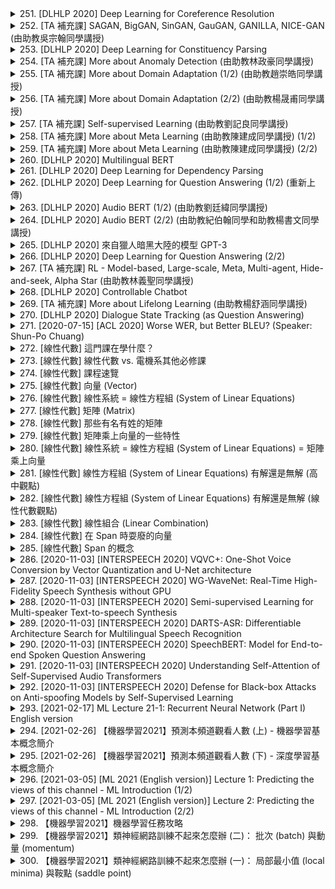 <details>
<summary>251. [DLHLP 2020] Deep Learning for Coreference Resolution</summary><br>

<a href="https://www.youtube.com/watch?v=2BemmceHKOU" target="_blank">
    <img src="https://img.youtube.com/vi/2BemmceHKOU/maxresdefault.jpg" 
        alt="[Youtube]" width="200">
</a>

# [DLHLP 2020] Deep Learning for Coreference Resolution


</details>

<details>
<summary>252. [TA 補充課] SAGAN, BigGAN, SinGAN, GauGAN, GANILLA, NICE-GAN (由助教吳宗翰同學講授)</summary><br>

<a href="https://www.youtube.com/watch?v=hTNE8iFXEMU" target="_blank">
    <img src="https://img.youtube.com/vi/hTNE8iFXEMU/maxresdefault.jpg" 
        alt="[Youtube]" width="200">
</a>

# [TA 補充課] SAGAN, BigGAN, SinGAN, GauGAN, GANILLA, NICE-GAN (由助教吳宗翰同學講授)


</details>

<details>
<summary>253. [DLHLP 2020] Deep Learning for Constituency Parsing</summary><br>

<a href="https://www.youtube.com/watch?v=pHQ2lcDgoFs" target="_blank">
    <img src="https://img.youtube.com/vi/pHQ2lcDgoFs/maxresdefault.jpg" 
        alt="[Youtube]" width="200">
</a>

# [DLHLP 2020] Deep Learning for Constituency Parsing


</details>

<details>
<summary>254. [TA 補充課] More about Anomaly Detection (由助教林政豪同學講授)</summary><br>

<a href="https://www.youtube.com/watch?v=-C8RUrWb7F8" target="_blank">
    <img src="https://img.youtube.com/vi/-C8RUrWb7F8/maxresdefault.jpg" 
        alt="[Youtube]" width="200">
</a>

# [TA 補充課] More about Anomaly Detection (由助教林政豪同學講授)


</details>

<details>
<summary>255. [TA 補充課] More about Domain Adaptation (1/2) (由助教趙崇皓同學講授)</summary><br>

<a href="https://www.youtube.com/watch?v=gvfLq4sPW4k" target="_blank">
    <img src="https://img.youtube.com/vi/gvfLq4sPW4k/maxresdefault.jpg" 
        alt="[Youtube]" width="200">
</a>

# [TA 補充課] More about Domain Adaptation (1/2) (由助教趙崇皓同學講授)


</details>

<details>
<summary>256. [TA 補充課] More about Domain Adaptation (2/2) (由助教楊晟甫同學講授)</summary><br>

<a href="https://www.youtube.com/watch?v=-DQBMAULXX8" target="_blank">
    <img src="https://img.youtube.com/vi/-DQBMAULXX8/maxresdefault.jpg" 
        alt="[Youtube]" width="200">
</a>

# [TA 補充課] More about Domain Adaptation (2/2) (由助教楊晟甫同學講授)


</details>

<details>
<summary>257. [TA 補充課] Self-supervised Learning (由助教劉記良同學講授)</summary><br>

<a href="https://www.youtube.com/watch?v=ZGnKfoUb7h8" target="_blank">
    <img src="https://img.youtube.com/vi/ZGnKfoUb7h8/maxresdefault.jpg" 
        alt="[Youtube]" width="200">
</a>

# [TA 補充課] Self-supervised Learning (由助教劉記良同學講授)


</details>

<details>
<summary>258. [TA 補充課] More about Meta Learning (由助教陳建成同學講授) (1/2)</summary><br>

<a href="https://www.youtube.com/watch?v=QBbeIsiqw-U" target="_blank">
    <img src="https://img.youtube.com/vi/QBbeIsiqw-U/maxresdefault.jpg" 
        alt="[Youtube]" width="200">
</a>

# [TA 補充課] More about Meta Learning (由助教陳建成同學講授) (1/2)


</details>

<details>
<summary>259. [TA 補充課] More about Meta Learning (由助教陳建成同學講授) (2/2)</summary><br>

<a href="https://www.youtube.com/watch?v=w0-7BO09kdo" target="_blank">
    <img src="https://img.youtube.com/vi/w0-7BO09kdo/maxresdefault.jpg" 
        alt="[Youtube]" width="200">
</a>

# [TA 補充課] More about Meta Learning (由助教陳建成同學講授) (2/2)


</details>

<details>
<summary>260. [DLHLP 2020] Multilingual BERT</summary><br>

<a href="https://www.youtube.com/watch?v=8rDN1jUI82g" target="_blank">
    <img src="https://img.youtube.com/vi/8rDN1jUI82g/maxresdefault.jpg" 
        alt="[Youtube]" width="200">
</a>

# [DLHLP 2020] Multilingual BERT


</details>

<details>
<summary>261. [DLHLP 2020] Deep Learning for Dependency Parsing</summary><br>

<a href="https://www.youtube.com/watch?v=9erBrs-VIqc" target="_blank">
    <img src="https://img.youtube.com/vi/9erBrs-VIqc/maxresdefault.jpg" 
        alt="[Youtube]" width="200">
</a>

# [DLHLP 2020] Deep Learning for Dependency Parsing


</details>

<details>
<summary>262. [DLHLP 2020] Deep Learning for Question Answering (1/2) (重新上傳)</summary><br>

<a href="https://www.youtube.com/watch?v=gRfTfXCe3LA" target="_blank">
    <img src="https://img.youtube.com/vi/gRfTfXCe3LA/maxresdefault.jpg" 
        alt="[Youtube]" width="200">
</a>

# [DLHLP 2020] Deep Learning for Question Answering (1/2) (重新上傳)


</details>

<details>
<summary>263. [DLHLP 2020] Audio BERT (1/2) (由助教劉廷緯同學講授)</summary><br>

<a href="https://www.youtube.com/watch?v=NN9Q9Jhtvvg" target="_blank">
    <img src="https://img.youtube.com/vi/NN9Q9Jhtvvg/maxresdefault.jpg" 
        alt="[Youtube]" width="200">
</a>

# [DLHLP 2020] Audio BERT (1/2) (由助教劉廷緯同學講授)


</details>

<details>
<summary>264. [DLHLP 2020] Audio BERT (2/2) (由助教紀伯翰同學和助教楊書文同學講授)</summary><br>

<a href="https://www.youtube.com/watch?v=0KNvAYb1emQ" target="_blank">
    <img src="https://img.youtube.com/vi/0KNvAYb1emQ/maxresdefault.jpg" 
        alt="[Youtube]" width="200">
</a>

# [DLHLP 2020] Audio BERT (2/2) (由助教紀伯翰同學和助教楊書文同學講授)


</details>

<details>
<summary>265. [DLHLP 2020] 來自獵人暗黑大陸的模型 GPT-3</summary><br>

<a href="https://www.youtube.com/watch?v=DOG1L9lvsDY" target="_blank">
    <img src="https://img.youtube.com/vi/DOG1L9lvsDY/maxresdefault.jpg" 
        alt="[Youtube]" width="200">
</a>

# [DLHLP 2020] 來自獵人暗黑大陸的模型 GPT-3


</details>

<details>
<summary>266. [DLHLP 2020] Deep Learning for Question Answering (2/2)</summary><br>

<a href="https://www.youtube.com/watch?v=h_Lptoq8spQ" target="_blank">
    <img src="https://img.youtube.com/vi/h_Lptoq8spQ/maxresdefault.jpg" 
        alt="[Youtube]" width="200">
</a>

# [DLHLP 2020] Deep Learning for Question Answering (2/2)


</details>

<details>
<summary>267. [TA 補充課] RL - Model-based, Large-scale, Meta, Multi-agent, Hide-and-seek, Alpha Star (由助教林義聖同學講授)</summary><br>

<a href="https://www.youtube.com/watch?v=ZR2AZgupIpc" target="_blank">
    <img src="https://img.youtube.com/vi/ZR2AZgupIpc/maxresdefault.jpg" 
        alt="[Youtube]" width="200">
</a>

# [TA 補充課] RL - Model-based, Large-scale, Meta, Multi-agent, Hide-and-seek, Alpha Star (由助教林義聖同學講授)


</details>

<details>
<summary>268. [DLHLP 2020] Controllable Chatbot</summary><br>

<a href="https://www.youtube.com/watch?v=mk6v2raVGfk" target="_blank">
    <img src="https://img.youtube.com/vi/mk6v2raVGfk/maxresdefault.jpg" 
        alt="[Youtube]" width="200">
</a>

# [DLHLP 2020] Controllable Chatbot


</details>

<details>
<summary>269. [TA 補充課] More about Lifelong Learning (由助教楊舒涵同學講授)</summary><br>

<a href="https://www.youtube.com/watch?v=SX6_1-mvkWk" target="_blank">
    <img src="https://img.youtube.com/vi/SX6_1-mvkWk/maxresdefault.jpg" 
        alt="[Youtube]" width="200">
</a>

# [TA 補充課] More about Lifelong Learning (由助教楊舒涵同學講授)


</details>

<details>
<summary>270. [DLHLP 2020] Dialogue State Tracking (as Question Answering)</summary><br>

<a href="https://www.youtube.com/watch?v=tRDF_w700Uw" target="_blank">
    <img src="https://img.youtube.com/vi/tRDF_w700Uw/maxresdefault.jpg" 
        alt="[Youtube]" width="200">
</a>

# [DLHLP 2020] Dialogue State Tracking (as Question Answering)


</details>

<details>
<summary>271. [2020-07-15] [ACL 2020] Worse WER, but Better BLEU? (Speaker: Shun-Po Chuang)</summary><br>

<a href="https://www.youtube.com/watch?v=OybkIdSNKSc" target="_blank">
    <img src="https://img.youtube.com/vi/OybkIdSNKSc/maxresdefault.jpg" 
        alt="[Youtube]" width="200">
</a>

# [ACL 2020] Worse WER, but Better BLEU? (Speaker: Shun-Po Chuang)

# 文章整理與結構化分析

## 核心主題  
- 語音翻譯（Speech Translation, ST）：研究如何將來源語言的語音轉換為目標語言的文字。  
- 多任務學習在語音翻譯中的應用：探討語音識別和翻譯之間的關聯性，特別是.semantic information的重要性。  

---

## 主要觀念  
1. **多任務學習（Multi-task Learning）**：在同一模型中同時學習語音識別和翻譯任務。  
2. **藍分數（BLEU Score）和字錯率（Word Error Rate,WER）**：分別用於衡量翻譯質量和語音識別質量，但二者之間並無直接 correlation。  
3. **語義信息的重要性**： semantic information可能比純粹的語音識別質量更影響最終翻譯質量。  

---

## 問題與原因  
1. **問題**：傳統的WER指標無法充分反映語音翻譯模型的性能，因為高WER的結果可能在語義上更接近 ground truth。  
   - 原因：WER主要衡量字面級別的相似性，忽略了semantic context的重要性。  
2. **挑戰**：多任務學習中，如何有效整合語音識別和翻譯模塊，提升整體性能。  

---

## 解決方法  
1. **引入Word Embeddings（詞嵌入）**：利用預訓練的詞嵌入（如WordNet或大型文本數據訓練的向量），捕獲 semantic 和 syntactic信息。  
2. **.semantic Information的利用**：在多任務模型中，將hidden state與word embeddings進行相似度計算，作為語義信息的參考。  
3. **Cosine Similarity**：使用.Cosine similarity衡量hidden state和word embeddings之間的相似性，並通過Softmax函數得到概率分佈。  

---

## 優化方式  
1. **模型結構**：提出一種三元組結構（Encoder-Decoder架構），讓源語言解碼器和目標語言解碼器共享隱藏狀態（hidden state）。  
2. **訓練目標**：改進原來的多任務損失函數，引入cosine相似度作為語義信息的衡量指標。  
3. **數據需求**：使用單語文本數據訓練word embeddings，降低對平行語料庫的依賴。  

---

## 結論與實驗結果  
1. **翻譯質量提升**：使用cosine softmax方法後，BLEU分數顯著提高，表明語義信息在翻譯中起重要作用。  
2. **WER的局限性**：低WER並不總是對應高翻譯質量，語義信息的融入能更好地平衡兩者。  
3. **模型性能**：提出的多任務模型在BLEU分數和WER指標上均達到最佳效果，證明了semantic information的有效性。  

---

## 展望  
- 進一步研究如何更有效地整合語音識別和翻譯模塊，提升多語言環境下的語音翻譯性能。  
- 探索其他semantic信息捕獲方式（如使用更大規模的 pretrained models）。
</details>

<details>
<summary>272. [線性代數] 這門課在學什麼？</summary><br>

<a href="https://www.youtube.com/watch?v=SNT7LAGsLDY" target="_blank">
    <img src="https://img.youtube.com/vi/SNT7LAGsLDY/maxresdefault.jpg" 
        alt="[Youtube]" width="200">
</a>

# [線性代數] 這門課在學什麼？


</details>

<details>
<summary>273. [線性代數] 線性代數 vs. 電機系其他必修課</summary><br>

<a href="https://www.youtube.com/watch?v=sc7dicXFoZE" target="_blank">
    <img src="https://img.youtube.com/vi/sc7dicXFoZE/maxresdefault.jpg" 
        alt="[Youtube]" width="200">
</a>

# [線性代數] 線性代數 vs. 電機系其他必修課


</details>

<details>
<summary>274. [線性代數] 課程速覽</summary><br>

<a href="https://www.youtube.com/watch?v=J-U_zKg15f4" target="_blank">
    <img src="https://img.youtube.com/vi/J-U_zKg15f4/maxresdefault.jpg" 
        alt="[Youtube]" width="200">
</a>

# [線性代數] 課程速覽


</details>

<details>
<summary>275. [線性代數] 向量 (Vector)</summary><br>

<a href="https://www.youtube.com/watch?v=I3hyvWN78Is" target="_blank">
    <img src="https://img.youtube.com/vi/I3hyvWN78Is/maxresdefault.jpg" 
        alt="[Youtube]" width="200">
</a>

# [線性代數] 向量 (Vector)


</details>

<details>
<summary>276. [線性代數] 線性系統 = 線性方程組 (System of Linear Equations)</summary><br>

<a href="https://www.youtube.com/watch?v=Ww3eAfLZjME" target="_blank">
    <img src="https://img.youtube.com/vi/Ww3eAfLZjME/maxresdefault.jpg" 
        alt="[Youtube]" width="200">
</a>

# [線性代數] 線性系統 = 線性方程組 (System of Linear Equations)


</details>

<details>
<summary>277. [線性代數] 矩陣 (Matrix)</summary><br>

<a href="https://www.youtube.com/watch?v=7qwaAhcD2og" target="_blank">
    <img src="https://img.youtube.com/vi/7qwaAhcD2og/maxresdefault.jpg" 
        alt="[Youtube]" width="200">
</a>

# [線性代數] 矩陣 (Matrix)


</details>

<details>
<summary>278. [線性代數] 那些有名有姓的矩陣</summary><br>

<a href="https://www.youtube.com/watch?v=cf-WpQX70Vs" target="_blank">
    <img src="https://img.youtube.com/vi/cf-WpQX70Vs/maxresdefault.jpg" 
        alt="[Youtube]" width="200">
</a>

# [線性代數] 那些有名有姓的矩陣


</details>

<details>
<summary>279. [線性代數] 矩陣乘上向量的一些特性</summary><br>

<a href="https://www.youtube.com/watch?v=OMdCNhJp60M" target="_blank">
    <img src="https://img.youtube.com/vi/OMdCNhJp60M/maxresdefault.jpg" 
        alt="[Youtube]" width="200">
</a>

# [線性代數] 矩陣乘上向量的一些特性


</details>

<details>
<summary>280. [線性代數] 線性系統 = 線性方程組 (System of Linear Equations) = 矩陣乘上向量</summary><br>

<a href="https://www.youtube.com/watch?v=6wPSfjwm_qk" target="_blank">
    <img src="https://img.youtube.com/vi/6wPSfjwm_qk/maxresdefault.jpg" 
        alt="[Youtube]" width="200">
</a>

# [線性代數] 線性系統 = 線性方程組 (System of Linear Equations) = 矩陣乘上向量


</details>

<details>
<summary>281. [線性代數] 線性方程組 (System of Linear Equations) 有解還是無解 (高中觀點)</summary><br>

<a href="https://www.youtube.com/watch?v=zchDGSfr_yU" target="_blank">
    <img src="https://img.youtube.com/vi/zchDGSfr_yU/maxresdefault.jpg" 
        alt="[Youtube]" width="200">
</a>

# [線性代數] 線性方程組 (System of Linear Equations) 有解還是無解 (高中觀點)


</details>

<details>
<summary>282. [線性代數] 線性方程組 (System of Linear Equations) 有解還是無解 (線性代數觀點)</summary><br>

<a href="https://www.youtube.com/watch?v=OHgibs_pDN8" target="_blank">
    <img src="https://img.youtube.com/vi/OHgibs_pDN8/maxresdefault.jpg" 
        alt="[Youtube]" width="200">
</a>

# [線性代數] 線性方程組 (System of Linear Equations) 有解還是無解 (線性代數觀點)


</details>

<details>
<summary>283. [線性代數] 線性組合 (Linear Combination)</summary><br>

<a href="https://www.youtube.com/watch?v=pZfvmcjIrpE" target="_blank">
    <img src="https://img.youtube.com/vi/pZfvmcjIrpE/maxresdefault.jpg" 
        alt="[Youtube]" width="200">
</a>

# [線性代數] 線性組合 (Linear Combination)


</details>

<details>
<summary>284. [線性代數] 在 Span 時耍廢的向量</summary><br>

<a href="https://www.youtube.com/watch?v=-zIPQ8hcsps" target="_blank">
    <img src="https://img.youtube.com/vi/-zIPQ8hcsps/maxresdefault.jpg" 
        alt="[Youtube]" width="200">
</a>

# [線性代數] 在 Span 時耍廢的向量


</details>

<details>
<summary>285. [線性代數] Span 的概念</summary><br>

<a href="https://www.youtube.com/watch?v=FEnFCtNILtI" target="_blank">
    <img src="https://img.youtube.com/vi/FEnFCtNILtI/maxresdefault.jpg" 
        alt="[Youtube]" width="200">
</a>

# [線性代數] Span 的概念


</details>

<details>
<summary>286. [2020-11-03] [INTERSPEECH 2020] VQVC+: One-Shot Voice Conversion by Vector Quantization and U-Net architecture</summary><br>

<a href="https://www.youtube.com/watch?v=JWGVfVSvQwc" target="_blank">
    <img src="https://img.youtube.com/vi/JWGVfVSvQwc/maxresdefault.jpg" 
        alt="[Youtube]" width="200">
</a>

# [INTERSPEECH 2020] VQVC+: One-Shot Voice Conversion by Vector Quantization and U-Net architecture

### 核心主題  
- 語音轉換（Voice Conversion, VC）的研究與改進。

---

### 主要觀念  
1. **語音轉換的目的**：改變說話者的身份，同時保持內容信息不變。  
2. **VC系統的分類**：
   - 幵發數據（Par Data）：說話者.say相同的句子，收集困難但適合模型訓練。
   - 不相干數據（Unpar Data）： speaker的信息無限制。
3. **語音轉換方法**：
   - 直接變換（Direct Transform）
   - 特徵解耦（Feature Disentangle）

---

### 問題與原因  
1. **基於特徵解耦模型的問題**：
   - 如何分別建模內容嵌入和說話者嵌入？
   - 向量化方法雖能分離信息，但降低音質。
2. **音質低劣的原因**：
   - 向量化引入了信息瓶頸，限制了重建能力。

---

### 解決方法與優化方式  
1. **模型改進**：
   - 使用更深的架構：增加模型深度以提升表示能力。
   - 引入條件スキーム（SKI Condition Module）：分層建模，逐步解耦內容和說話者信息。
2. **數據集**：
   - 使用Vox-Copus數據集（含9位講話者，共44小時語音）。
3. **實驗評估**：
   - 語言識別準確率：模型在-content嵌入中speaker信息被有效去除，accuracy達70%。
   - 主觀評價：與基線方法（如AutoVC）相比，在自然度和相似性上表現更佳。

---

### 結論  
1. **SKI架構的優勢**：
   - 減少信息瓶頸，提升音質。
2. **進階改進建議**：
   - 經驗證，增加codebook大小可平衡重建精度與解耦性能。
3. **未來研究方向**：
   - 探索更多條件架構以進一步提升語音質量。
</details>

<details>
<summary>287. [2020-11-03] [INTERSPEECH 2020] WG-WaveNet: Real-Time High-Fidelity Speech Synthesis without GPU</summary><br>

<a href="https://www.youtube.com/watch?v=rsbT7X2-g7E" target="_blank">
    <img src="https://img.youtube.com/vi/rsbT7X2-g7E/maxresdefault.jpg" 
        alt="[Youtube]" width="200">
</a>

# [INTERSPEECH 2020] WG-WaveNet: Real-Time High-Fidelity Speech Synthesis without GPU

### 核心主題  
- 提出一種快速且輕量級的語音編解碼器（Vocoder）：**WGWebNet**，能夠實時生成高質量的22kHz和44kHz語音樣本，並且不需要GPU支持。  

---

### 主要觀念  
1. **語音合成的重要性**：語音合成技術在人工智慧、通信和娛樂等領域具有廣泛應用。  
2. **輕量級模型的需求**：在移動設備和嵌入式系統中，計算資源有限，需要高效的模型來實現實時語音合成。  
3. **非自回歸模型的優勢**：相對於傳統的自回歸模型，非自回歸模型在生成速度上具有顯著優勢，適合實時應用。  

---

### 問題原因  
1. **計算資源限制**：移動設備和嵌入式系統通常缺乏足夠的GPU資源來支持基於Transformer的語音合成模型。  
2. **自回歸模型的瓶頸**：傳統的自回歸模型在生成速度上較慢，無法實現實時語音 synthesis。  
3. **高_sampling_rate 的挑戰**：44kHz語音樣本需要更高的計算能力，且目前多數模型在生成高_sampling_rate語音時性能不足。  

---

### 解決方法  
1. **WGWebNet架構設計**：基於Transformer的輕量級模型，優化了編解碼器結構以降低計算複雜度。  
2. **非自回歸生成**：採用非自回歸策略，顯著提升語音生成速度，實現實時合成。  
3. **參數調整和優化**：針對不同_sampling_rate（如22kHz和44kHz）進行參數調試，確保在保持語音質量的前提下提升性能。  

---

### 優化方式  
1. **模型精簡**：通過降低模型參數數量和優化架構設計，實現了輕量化。  
2. **實時生成策略**：非自回歸機制使得模型能夠在CPU上高效運行，支持實時語音合成。  
3. **多_sampling_rate 支持**：針對不同_sampling_rate進行參數調試，平衡語音質量和生成效率。  

---

### 結論  
1. **性能提升**：WGWebNet在22kHz和44kHz語音生成中均實現了實時性能，且語音質量（MOS）接近最佳非自回歸模型。  
2. **輕量級優勢**：相比其他模型，WGWebNet在保持高語音質量的前提下，具備更快的生成速度和更低的計算資源需求。  
3. **應用前景**：該模型適合用於移動設備、嵌入式系統等資源受限環境中的語音合成任務。  

---

### 參考資料  
- 論文中提供的數據和實驗結果已用來支持上述整理內容。
</details>

<details>
<summary>288. [2020-11-03] [INTERSPEECH 2020]  Semi-supervised Learning for Multi-speaker Text-to-speech Synthesis</summary><br>

<a href="https://www.youtube.com/watch?v=3b1S20iVyMY" target="_blank">
    <img src="https://img.youtube.com/vi/3b1S20iVyMY/maxresdefault.jpg" 
        alt="[Youtube]" width="200">
</a>

# [INTERSPEECH 2020]  Semi-supervised Learning for Multi-speaker Text-to-speech Synthesis

### 核心主題  
- 探索半監督學習在現代說話人文本到語音（TTS）合成中的應用。  
- 目標是通過利用未標記音頻數據，顯著減少高質量語音模型訓練所需的數據量。  

---

### 主要觀念  
1. **問題陳述**：  
   - 當前高性能多說話人TTS系統需要大量高質量配對數據（通常超過20小時），數據收集過程耗時且昂貴，限制了其廣泛應用。  

2. **核心挑戰**：  
   - 數據量不足導致監督學習方法性能受限，特別是在多說話人場景中。  
   - 未標記音頻數據的利用效率低下，難以有效提升模型表現。  

3. **創新點**：  
   - 提出一種半監督學習框架，通過引入可學習的代碼本和直通梯度估計器，實現未標記數據的有效利用。  
   - 驗證了該方法在噪聲環境下的魯棒性，並探討了單說話人與多說話人訓練之間的關係。  

---

### 問題原因  
- 數據收集成本高昂：高質量語音配對數據需求量大，限制了模型的普及。  
- 未標記數據難以有效融入監督學習框架，導致模型性能提升受限。  
- 單說話人與多說話人訓練之間存在輸入不匹配問題，影響模型泛化能力。  

---

### 解決方法  
1. **半監督學習框架**：  
   - 利用少量配對數據（1小時）進行監督訓練，結合大量未標記音頻數據進行無監督優化。  
   - 引入可學習的代碼本，提升編碼器和解碼器的表示能力。  

2. **直通梯度估計器**：  
   - 允許重建損失通過編碼器傳播梯度，解決傳統半監督方法中編碼器無法有效更新的問題。  

3. **噪聲魯棒性優化**：  
   - 通過訓練模型處理帶噪未標記數據，驗證其在實際應用場景中的可靠性。  

4. **多說話人與單說話人訓練的平衡**：  
   - 驗證了基於少量配對數據的模型仍能實現多說話人語音合成，但性能略遜於基於25小時數據的監督學習方法。  

---

### 結論  
- 提出的半監督學習方法在僅使用1小時配對數據的情況下，生成語音的質量與基於25小時數據的監督方法相當。  
- 該方法通過有效利用未標記數據，顯著降低了高質量TTS模型的訓練成本。  
- 實驗結果表明，模型在噪聲環境和多說話人場景中均表現出色，驗證了其泛化能力和實用性。  

---

### 優化方式  
1. **數據效率提升**：  
   - 通過半監督學習框架，減少對高質量配對數據的依賴，降低數據收集成本。  

2. **模型魯棒性增強**：  
   - 驗證了模型在噪聲環境下的性能穩定性，爲實際應用場景提供保障。  

3. **跨說話人適應能力優化**：  
   - 探討了單說話人與多說話人訓練的平衡點，爲未來研究提供了方向。
</details>

<details>
<summary>289. [2020-11-03] [INTERSPEECH 2020] DARTS-ASR: Differentiable Architecture Search for Multilingual Speech Recognition</summary><br>

<a href="https://www.youtube.com/watch?v=rztqT8RXyuI" target="_blank">
    <img src="https://img.youtube.com/vi/rztqT8RXyuI/maxresdefault.jpg" 
        alt="[Youtube]" width="200">
</a>

# [INTERSPEECH 2020] DARTS-ASR: Differentiable Architecture Search for Multilingual Speech Recognition

# 文章整理：基於可微架構搜索的語音識別模型優化研究

## 核心主題
- 探討將可微架構搜索（Differential Architecture Search, DAR）應用於語音識別（ASR）任務中的有效性和優勢。
- 研究如何通過多語言預訓練和適應策略，提升語音識別模型在單語和多語環境下的性能。

## 主要觀念
1. **可微架構搜索**：一種通過端到端優化自動尋找最優網絡結構的方法，適用於語音識別任務。
2. **多語言語音識別**：探討共享 acoustic 模型在多種語言間的可行性及其優勢。
3. **模型適應策略**：研究如何通過參數調整和架構微調，提升預訓練模型在目標語言上的性能。

## 問題原因
- 傳統固定架構的語音識別模型難以有效處理多種語言及其複雜的 acoustic 特性。
- 缺乏有效的多語言共享機制，導致模型泛化能力有限。

## 解決方法
1. **可微架構搜索**：
   - 通過 DAR 方法自動搜索最優網絡結構，取代人工設計固定架構。
   - 在單語和多語環境下分別進行架構搜索，驗證其通用性。
2. **多語言預訓練與適應**：
   - 預先在多種源語言上訓練共享 acoustic 模型。
   - 通過三種適應策略（僅參數調整、參數與架構聯合微調、剪枝架構）優化模型在目標語言上的性能。

## 優化方式
1. **架構搜索結果分析**：
   - 單語環境下，不同語言的最優架構存在差異，但淺層結構中標準卷積爲主。
   - 多語環境下，較大的 kernel size 卷積和深度可分離卷積在深層架構中更爲普遍。

2. **適應策略優化**：
   - 參數與架構聯合微調能顯著提升性能，同時保持較低的計算成本。
   - 架構剪枝在減少計算開銷的同時，僅造成輕微性能下降。

## 結論
- 可微架構搜索方法能在單語和多語語音識別任務中提供優於傳統固定架構的性能。
- 多語言預訓練有助於發現適用於廣泛語言的通用 acoustic 模型。
- 未來工作可將 DAR 方法與其他 ASR 技術（如元學習）結合，探索更大規模模型和更多任務的應用。

---

以上整理基於文章內容，結構清晰地歸納了核心主題、主要觀念、問題原因、解決方法、優化方式及結論。
</details>

<details>
<summary>290. [2020-11-03] [INTERSPEECH 2020] SpeechBERT: Model for End-to-end Spoken Question Answering</summary><br>

<a href="https://www.youtube.com/watch?v=7mf7nSh8dGE" target="_blank">
    <img src="https://img.youtube.com/vi/7mf7nSh8dGE/maxresdefault.jpg" 
        alt="[Youtube]" width="200">
</a>

# [INTERSPEECH 2020] SpeechBERT: Model for End-to-end Spoken Question Answering

### 小節整理：端到端spoken question answering模型的研究與實現

#### 1. 核心主題
- **核心主題**：開發一種端到端（end-to-end）的spoken question answering系統，直接從音頻信號中進行問題解答，避免傳統管道式方法的局限性。

#### 2. 主要觀念
- **信息獲取限制**：
  - 文本中的信息有限，大量信息隱藏在語音中。
  - 舊有管道式方法依賴高精度的文字轉錄（ASR），易受錯誤影響。
  
- **端到端模型優勢**：
  - 直接處理音頻信號，跳過傳統的文本轉錄步驟。
  - 更好地利用語音信息，提升在高錯誤率下的性能。

#### 3. 問題原因
- **管道式方法的局限性**：
  - 高ASR錯誤率導致模型性能下降。
  - 認識錯誤會影響最終答案的準確性。

#### 4. 解決方法
- **提出Speech-BIR架構**：
  - 將文本基礎的BIR模型改進為語音版本，名為Speech-BIR。
  - 端到端訓練：直接從音頻信號中提取特徵並進行問題解答。
  
- **實現細節**：
  - 使用ground truth transcription進行模型訓練。
  - 測試階段使用ASR轉錄，模擬實際應用環境。

#### 5. 優化方式
- **預訓練與微調**：
  - 在音頻數據上進行預訓練，提升模型的語音理解能力。
  
- **世界邊界分割**：
  - 使用.ALIGNMENT技術提取世界邊界信息，進行音頻分割，降低ASR錯誤影響。

#### 6. 結論
- **性能優勢**：
  - 在低錯誤率場景下，Speech-BIR性能接近傳統管道式方法。
  - 在高錯誤率場景下（>40%），Speech-BIR表現明顯優於管道式方法。

- **實驗結果**：
  - 在spoken Squad數據集上，Speech-BIR在更困難的子集上取得了顯著提升。
  - 結合文本BIR模型進行聯合訓練，進一步提升了性能。

#### 7. 未來方向
- **改進ASR錯誤處理**：探索更 robust 的方法來應對高錯誤率場景。
- **多模態融合**：將語音和文本信息有機結合，進一步提升模型性能。
- **擴展應用場景**：將此技術應用於更多實際問題中，如客服系統、智能音箱等。
</details>

<details>
<summary>291. [2020-11-03] [INTERSPEECH 2020] Understanding Self-Attention of Self-Supervised Audio Transformers</summary><br>

<a href="https://www.youtube.com/watch?v=RJq_B416V1Q" target="_blank">
    <img src="https://img.youtube.com/vi/RJq_B416V1Q/maxresdefault.jpg" 
        alt="[Youtube]" width="200">
</a>

# [INTERSPEECH 2020] Understanding Self-Attention of Self-Supervised Audio Transformers

# The Role and Importance of Self-Attention in Continuous Input Reconstruction: An Empirical Study

## 小節整理

### 1. 核心主題  
- 探討自注意力機制（Self-Attention）在連續輸入重建任務中的作用和重要性。  
- 分析不同類型的注意力頭（Attention Heads）對下遊任務的影響。  

### 2. 主要觀念  
- 自注意力機制能夠捕捉序列中的全局信息，並在重建任務中表現出強大的能力。  
- 注意力頭可以分爲三類：** diagonal, vertical, 和 global**，每種類型在處理不同類型的信息時具有不同的作用。  

### 3. 問題原因  
- 不同類型的注意力頭對下遊任務的重要性存在差異。  
- 部分注意力頭可能對模型性能貢獻較小甚至產生負面影響。  

### 4. 解決方法  
- 提出一種基於注意力頭重要性的評估指標：** globalness, verticality, 和 diagonality**，用於量化不同類型注意力頭的貢獻。  
- 通過逐步剪枝（Pruning）實驗，驗證不同類型注意力頭對下遊任務的影響程度。  

### 5. 優化方式  
- **Diagonal Attention Heads**: 對音素分類任務至關重要，其剪枝會導致性能顯著下降。  
- **Vertical Attention Heads**: 主要影響說話人識別任務，但可能對音素分類任務產生負面影響。  
- **Global Attention Heads**: 對整體表示質量貢獻較小，可適當剪枝以優化性能。  

### 6. 結論  
- 自注意力機制在連續輸入重建任務中表現出強大的能力。  
- **Diagonal Attention Heads** 是核心，對音素分類和說話人識別均至關重要。  
- 可通過剪枝去除超過50%的冗餘注意力頭（尤其是Global類型），在不影響說話人身份的前提下提升音素分類性能。  
- 未來研究可進一步探索注意力頭的多樣性與模型壓縮的可能性。
</details>

<details>
<summary>292. [2020-11-03] [INTERSPEECH 2020] Defense for Black-box Attacks on Anti-spoofing Models by Self-Supervised Learning</summary><br>

<a href="https://www.youtube.com/watch?v=k81atCYWpzg" target="_blank">
    <img src="https://img.youtube.com/vi/k81atCYWpzg/maxresdefault.jpg" 
        alt="[Youtube]" width="200">
</a>

# [INTERSPEECH 2020] Defense for Black-box Attacks on Anti-spoofing Models by Self-Supervised Learning

### 核心主題  
- **研究目標**：提出一種基於自監督學習的方法，用於防止反轉攻擊（adversarial attacks）對ASV（Automatic Speaker Verification）反spoofing模型的效果。  
- **核心問題**：現有的反spoofing模型在面對黑盒攻擊時容易被繞過，尤其是在添加通用噪音（universal noise）的情況下。  

---

### 主要觀念  
1. **自監督學習**：提出使用一種名為Monkey J的自監督學習模型作為深度濾波器，用於削弱反轉噪音。  
2. **通用噪音攻擊**：黑盒攻擊者在不知道目標模型內部結構的情況下，通過添加通用噪音來繞過防護機制。  
3. **特徵表示的重要性**：自監督學習模型提取的高級特徵能有效防止通用攻擊範例的傳播。  

---

### 問題原因  
- 現有方法中，簡單的濾波器（如均值濾波器、高斯濾波器）只能在一定程度上削弱噪音，但面對強大的反轉攻擊時效果有限。  
- 黑盒攻擊者可以利用通用噪音繞過傳統防護機制。  

---

### 解決方法  
1. **提出Monkey J模型**：基於自監督學習 pretrained 的深度濾波器，在反spoofing模型之前插入，用以削弱反轉噪音。  
2. **模型結構**：Monkey J作為固定參數的前置模塊，提取高級特徵供反spoofing模型使用。  
3. **防護機制**：在推理階段，先通過Monkey J削弱 noises，再進行反spoofing判斷。  

---

### 優化方式  
1. **預訓練的重要性**：Monkey J需在大型數據集上進行充分的pretraining，以獲得有效的特徵提取能力。  
2. **結構固定性**：Monkey J的參數在防護階段保持不變，避免引入額外的可學習參數，確保模型穩定性。  

---

### 實驗結果  
- **數據集**：使用ASVspoof 2019 Challenge的訓練集和測試集進行實驗。  
- **攻擊方法**：採用PGD（Projected Gradient Descent）和FGSM（Fast Gradient Sign Method）兩種常見的黑盒攻擊方式。  
- **對比模型**：包括基線模型（Male Spectrogram）、均值濾波器、高斯濾波器等。  
- **結果展示**：Monkey J-based Defender在所有攻擊場景下均表現出色，防禦效果顯著優於其他方法，尤其是在噪音強度增大的情況下。  

---

### 結論  
1. 自監督學習模型提取的高級特徵能有效防止通用攻擊範例的傳播。  
2. Monkey J作為深度濾波器，在黑盒攻擊防禦中具有顯著優勢，且結構簡單、效果穩定。  
3. 預訓練是提升模型防護能力的關鍵步驟。
</details>

<details>
<summary>293. [2021-02-17] ML Lecture 21-1: Recurrent Neural Network (Part I) English version</summary><br>

<a href="https://www.youtube.com/watch?v=Jjy6ER0bHv8" target="_blank">
    <img src="https://img.youtube.com/vi/Jjy6ER0bHv8/maxresdefault.jpg" 
        alt="[Youtube]" width="200">
</a>

# ML Lecture 21-1: Recurrent Neural Network (Part I) English version

# 文章整理：LSTM 在序列數據處理中的應用與優化

## 核心主題
- **長短期記憶網絡 (LSTM)**：一種用於處理序列數據的特殊 Recurrent Neural Network (RNN)，用來解決傳統 RNN 的長期依賴問題。

## 主要觀念
1. **傳統 RNN 的局限性**：
   - 長期依賴問題： traditional RNN 在處理長序列數據時，梯度消失或爆炸現象嚴重，影響模型學習能力。
   
2. **LSTM 的創新結構**：
   - **門控機制 (Gates)**：包括輸入門、forget 門和輸出門。這些門控結構能有選擇地允許信息流過，控制長期記憶的保留與更新。
   - **セル狀構造 (Cell Structure)**：包含忘れゲート、入力ゲート、出力ゲート，每個門控使用sigmoid激活函數來決定信息流量。

3. **LSTM 的計算流程**：
   - 每個時間步中，門控結構根據當前輸入和先前狀態來控制信息的存儲與刪除。
   - 輸出結果不僅依賴於當前輸入，還考慮到之前的隱藏狀態。

## 問題原因
- **梯度消失/爆炸**：傳統 RNN 在訓練長序列數據時，梯度在反向傳播過程中迅速衰減或放大，影響模型學習。
- **信息選擇性不足**： traditional RNN 不能有效控制哪些信息應該被保留或遺忘。

## 解決方法
1. **門控結構引入**：
   - **輸入門 (Input Gate)**：決定當前 timestep 的新信息有多少應該存儲在記憶中。
   - **forget 門 (Forget Gate)**：控制之前長期記憶中有多少應該被保留或刪除。
   - **輸出門 (Output Gate)**：控制記憶中的信息有多少應該作為輸出傳遞到下一 timestep。

2. **多層堆疊 LSTM**：
   - 通過多個 LSTM 層的串接，增強模型捕捉複雜序列模式的能力。
   - 每一層的輸出作為下一個層的 입력，進一步提取高級特徵。

## 優化方式
- **Gated Recurrent Unit (GRU)**：
  - GRU 結合了 LSTM 的主要思想，但結構更簡單，只包含更新門和重置門。
  - 參數較少，計算效率更高，且在某些任務上性能與 LSTM 相當。

## 應用實踐
- **Keras 支持**：
  - Keras 等深度學習框架提供現成的 LSTM 層，方便開發者輕鬆實現。
  - 使用者可通過簡單的 API 調用 LSTM，無需深入理解內部複雜結構。

## 結論
LSTM 作為一種有效的序列模型，在多種應用場景中展現了優越性能。其門控結構有效解決了傳統 RNN 的長期依賴問題，而 GRU 等變體則在保持性能的同時降低了計算成本。現代深度學習框架進一步降低了使用門檻，使得 LSTM 成為處理序列數據的標準選擇。
</details>

<details>
<summary>294. [2021-02-26] 【機器學習2021】預測本頻道觀看人數 (上) - 機器學習基本概念簡介</summary><br>

<a href="https://www.youtube.com/watch?v=Ye018rCVvOo" target="_blank">
    <img src="https://img.youtube.com/vi/Ye018rCVvOo/maxresdefault.jpg" 
        alt="[Youtube]" width="200">
</a>

# 【機器學習2021】預測本頻道觀看人數 (上) - 機器學習基本概念簡介

### 核心主題
- **預測模型的建立與優化**：探討如何基於歷史數據建立有效的預測模型，並通過調整模型結構來提升預測準確性。

### 主要觀念
1. **初始模型結構**：
   - 原始模型為一元線性回歸模型，形式為 \( y = b + w_1 x_1 \)，其中 \( x_1 \) 表示前一天的觀看人次。
   - 該模型在訓練資料上的誤差（loss）為0.58k，在未見資料上的表現為0.58k。

2. **數據週期性分析**：
   - 觀察到數據存在七天週期性，即每七天後的觀看人次會重現類似模式。
   - 為了捕捉此週期性，提出考慮前七天的歷史數據作為模型輸入。

3. **多變量線性模型**：
   - 引入多個lags（延遲），將模型改為 \( y = b + w_1 x_1 + w_2 x_2 + \dots + w_7 x_7 \)，其中 \( x_i \) 表示前i天的觀看人次。
   - 經訓練後，該模型在訓練資料上的loss降低至0.38k，在未見資料上的表現為0.49k。

4. **模型擴展**：
   - 考慮更多的lags（如28天和56天），以進一步捕捉更長期的數據模式。
   - 28天模型在訓練資料上的loss為0.33k，在未見資料上為0.46k；56天模型則分別為0.32k和0.46k。

### 問題原因
- **初始模型局限性**：一元線性回歸未能充分捕捉數據的週期性特徵，導致預測精度不足。
- **信息利用不夠充分**：未充分考慮多天歷史數據，限制了模型的學習能力。

### 解決方法
1. **引入lags**：
   - 考慮前七天、28天和56天的 historical data 作為模型輸入，以提升模型的信息利用率。

2. **選擇適當模型結構**：
   - 使用多變量線性回歸模型，將多個lags納入模型訓練中，使模型能更充分地學習數據模式。

3. **優化模型參數**：
   - 通過_gradient descent_ 方法，最佳化模型的權重（weights）和截距（bias），以最小化預測誤差。

### 優化方式
1. **LAGS 的選擇**：
   - 測試不同lags數量（如7天、28天、56天）對模型性能的影響，並選擇最佳lags數量。

2. **模型結構調整**：
   - 確定是否需要引入更高lags的數據，以進一步提升預測精度。

3. **性能評估**：
   - 使用訓練資料和未見資料分別評估模型性能，確保模型在不同數據集上的穩定性。

### 結論
- ** effectiveness of多lags模型**：考慮前七天、28天和56天的歷史數據能有效降低預測誤差，在未見資料上表現尤為明顯。
- **模型結構的重要性**：適當增加lags數量可以提升模型的表現在訓練資料上，但在未見資料上的效果受到限制。
- **未來研究方向**：
   - 探索更 advanced 的模型結構（如非線性模型）以進一步提升預測精度。
   - 研究其他可能影響觀看人次的因素，並納入模型中。
</details>

<details>
<summary>295. [2021-02-26] 【機器學習2021】預測本頻道觀看人數 (下) - 深度學習基本概念簡介</summary><br>

<a href="https://www.youtube.com/watch?v=bHcJCp2Fyxs" target="_blank">
    <img src="https://img.youtube.com/vi/bHcJCp2Fyxs/maxresdefault.jpg" 
        alt="[Youtube]" width="200">
</a>

# 【機器學習2021】預測本頻道觀看人數 (下) - 深度學習基本概念簡介

# 文章重點整理

## 核心主題
深度學習的基本概念及其在預測模型中的應用。

## 主要觀念
1. **神經網絡結構**：
   - 3層神經網絡（輸入層、隱藏層、輸出層）的基本結構。
   - 確定網絡層數對模型性能的影響。

2. **訓練數據與性能評估**：
   - 訓練數據包括2月1日至2月24日的觀看人次。
   - 模型在訓練數據上的表現：4層神經網絡效果較好，但其在未見數據上的表現可能不如3層模型。

3. **模型選擇原則**：
   - 選擇模型應基於未見數據（如2月26日的觀看人次）的預測能力，而非訓練數據的性能。
   - 3 layer模型在未見數據上表現更佳。

4. **模型應用與局限性**：
   - 模型用於預測未來觀看人次。
   - 預測結果（如2月25日和2月26日）可能因數據不完整而存在較大誤差。

## 問題原因
1. **過擬合風險**：
   - 4 layer模型在訓練數據上表現更佳，但可能存在過擬合問題，在未見數據上的表現不佳。

2. **數據不足**：
   - 訓練數據截至2月24日，未能涵蓋最新日期（如2月26日），導致預測結果的不準確性。

## 解決方法
1. **模型選擇策略**：
   - 選擇在未見數據上表現較好的模型（如3 layer模型）。

2. **數據更新機制**：
   - 定期更新訓練數據，以涵蓋最新日期的觀看人次。

## 優化方式
1. **模型_TUNING**：
   - 試驗不同網絡結構（層數），選擇最佳結構。

2. **評估指標**：
   - 使用適當的指標（如MAE、MSE）來評估模型在未見數據上的性能。

## 結論
深度學習模型在預測任務中需基於未見數據的表現進行選擇，避免過擬合。本研究案例展示了3 layer模型在未見數據上具備更好的泛化能力，但數據不完整性和模型局限性導致結果存在較大誤差。

---

**參考資源**：
- 深度學習介紹：[影片連結](#)
- 反向傳播（Backpropagation）：[影片連結](#)
</details>

<details>
<summary>296. [2021-03-05] [ML 2021 (English version)] Lecture 1: Predicting the views of this channel - ML Introduction (1/2)</summary><br>

<a href="https://www.youtube.com/watch?v=Y87Ct23H3Kw" target="_blank">
    <img src="https://img.youtube.com/vi/Y87Ct23H3Kw/maxresdefault.jpg" 
        alt="[Youtube]" width="200">
</a>

# [ML 2021 (English version)] Lecture 1: Predicting the views of this channel - ML Introduction (1/2)

### 文章重點整理

#### 核心主題
文章探討了通過改進模型輸入特徵（feature）來提升預測性能的方法，特別是針對觀衆數量這一問題。

#### 主要觀念
1. **模型性能與輸入特徵的關係**  
   - 初始模型僅考慮前一天的觀衆數量，導致在測試數據上的損失較高。
   - 通過引入更多歷史天數的觀衆數量作爲特徵，模型性能得以提升。

2. **模型改進路徑**  
   - 從單日特徵逐步擴展到七天、一個月（28天）、兩個月（56天）的歷史數據，觀察其對模型的影響。

3. **線性模型的核心機制**  
   - 模型通過將每個歷史天數的觀衆數量乘以對應的權重（weight），並添加偏差項（bias）來生成預測結果。
   - 不同天數的特徵被賦予不同的權重，表明模型認爲不同時間段的歷史數據對當前預測的重要性不同。

#### 問題原因
- 初始模型僅依賴前一天的數據，忽略了更長周期的歷史信息，導致對 unseen 數據的泛化能力不足。
- 模型未能充分挖掘歷史數據中的潛在模式和趨勢。

#### 解決方法
1. **擴展輸入特徵**  
   - 引入過去七天、一個月（28天）和兩個月（56天）的觀衆數量作爲模型輸入，以捕捉更多歷史信息。

2. **優化權重分配**  
   - 通過訓練數據調整不同天數特徵的權重，使模型能夠自動學習哪些歷史數據對預測更重要。

#### 優化方式
- **逐步增加歷史周期**  
  - 從七天開始，逐步擴展到一個月和兩個月，觀察每一步對模型性能的影響。
- **線性模型的靈活性**  
  - 線性模型通過賦予不同特徵不同的權重，能夠靈活地適應數據中的複雜關係。

#### 結論
1. **模型改進的有效性**  
   - 引入更多歷史天數作爲輸入特徵顯著降低了訓練數據和測試數據上的損失。
   - 模型在 unseen 數據上的表現也有所提升，表明其泛化能力增強。

2. **模型局限性**  
   - 儘管擴展了歷史周期，但超過兩個月的數據並未進一步改善性能，可能表明存在數據稀疏性或其他因素限制了模型的改進空間。

3. **未來方向**  
   - 可考慮引入更複雜的模型架構（如深度學習）來更好地捕捉時間序列中的複雜模式。
   - 探索其他類型的特徵（如節假日、事件等）對觀衆數量的影響。
</details>

<details>
<summary>297. [2021-03-05] [ML 2021 (English version)] Lecture 2: Predicting the views of this channel - ML Introduction (2/2)</summary><br>

<a href="https://www.youtube.com/watch?v=O69EqgzUl9U" target="_blank">
    <img src="https://img.youtube.com/vi/O69EqgzUl9U/maxresdefault.jpg" 
        alt="[Youtube]" width="200">
</a>

# [ML 2021 (English version)] Lecture 2: Predicting the views of this channel - ML Introduction (2/2)

### 文章要點整理

#### 核心主題
- **深度學習（Deep Learning）**：文章圍繞深度學習的基本概念、層次結構及其在預測問題中的應用展開討論。

#### 主要觀念
1. **模型結構**：
   - 介紹了3層和4層神經網絡的結構。
   - 強調模型複雜度對訓練數據表現的影響。

2. **模型評估**：
   - 比較了不同深度模型在已知數據上的表現，強調訓練數據結果的重要性。
   - 強調實際應用中更關注未見數據（未來日期）的預測性能。

3. **模型選擇**：
   - 確定選擇3層網絡進行最終預測，因其在未見數據上表現更佳。
   - 解釋了深度學習中模型選擇的重要性及其實用考量。

#### 問題原因
- **過擬合風險**：4層網絡在訓練數據上的表現優於3層網絡，可能存在過擬合風險，導致其在未見數據上的泛化能力不足。
- **評估標準偏差**：文章指出，模型選擇應基於未見數據的預測性能，而非僅依賴訓練數據的結果。

#### 解決方法
1. **模型選擇策略**：
   - 選擇在未見數據上表現更佳的3層網絡。
   - 強調評估標準需聚焦於實際應用中關心的未來數據。

2. **預測實踐**：
   - 使用3層網絡對February 26th的viewer數進行預測，並解釋模型的合理性。
   - 譴責了基於歷史數據的模式識別和趨勢分析。

#### 優化方式
- **數據質量與特徵工程**：文章未直接提及，但暗示了數據的完整性和特徵的重要性對模型性能的影響。
- **模型複雜度控制**：通過選擇適當深度的網絡來平衡模型的複雜度和泛化能力。

#### 結論
- **深度學習的核心價值**：展示了深度學習在模式識別和時間序列預測中的應用潛力。
- **模型選擇的重要性**：強調了在實際應用中，基於未見數據的模型性能評估至關重要。
- **未來展望**：提出了進一步優化模型的可能性，如增加更多的歷史數據、引入特徵工程等。

---

### 總結
文章圍繞深度學習的基本概念和模型選擇展開討論，強調了在實際應用中需基於未見數據的性能來選擇模型。通過具體案例展示了3層網絡在 viewer 預測中的實用性，並提出了未來優化的方向。
</details>

<details>
<summary>298. 【機器學習2021】機器學習任務攻略</summary><br>

<a href="https://www.youtube.com/watch?v=WeHM2xpYQpw" target="_blank">
    <img src="https://img.youtube.com/vi/WeHM2xpYQpw/maxresdefault.jpg" 
        alt="[Youtube]" width="200">
</a>

# 【機器學習2021】機器學習任務攻略


</details>

<details>
<summary>299. 【機器學習2021】類神經網路訓練不起來怎麼辦 (二)： 批次 (batch) 與動量 (momentum)</summary><br>

<a href="https://www.youtube.com/watch?v=zzbr1h9sF54" target="_blank">
    <img src="https://img.youtube.com/vi/zzbr1h9sF54/maxresdefault.jpg" 
        alt="[Youtube]" width="200">
</a>

# 【機器學習2021】類神經網路訓練不起來怎麼辦 (二)： 批次 (batch) 與動量 (momentum)


</details>

<details>
<summary>300. 【機器學習2021】類神經網路訓練不起來怎麼辦 (一)： 局部最小值 (local minima) 與鞍點 (saddle point)</summary><br>

<a href="https://www.youtube.com/watch?v=QW6uINn7uGk" target="_blank">
    <img src="https://img.youtube.com/vi/QW6uINn7uGk/maxresdefault.jpg" 
        alt="[Youtube]" width="200">
</a>

# 【機器學習2021】類神經網路訓練不起來怎麼辦 (一)： 局部最小值 (local minima) 與鞍點 (saddle point)


</details>

